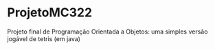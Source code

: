 # ProjetoMC322
Projeto final de Programação Orientada a Objetos: uma simples versão jogável de tetris (em java)

